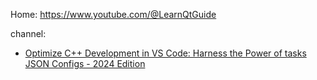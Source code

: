 Home: https://www.youtube.com/@LearnQtGuide

channel:
- [Optimize C++ Development in VS Code: Harness the Power of tasks JSON Configs - 2024 Edition](https://youtu.be/NrFK5W-_U5I)
